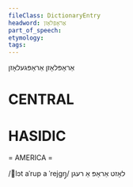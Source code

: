 ```yaml
---
fileClass: DictionaryEntry
headword: אַראָפּלאָזן
part_of_speech: 
etymology: 
tags: 
---
```

אַראָפּלאָזן
אַראָפּגעלאָזן

CENTRAL
========

HASIDIC
=======
= AMERICA = 

/lɔt aˈrup a ˈrejgŋ̩/ לאָזט אַראָפּ אַ רעגן